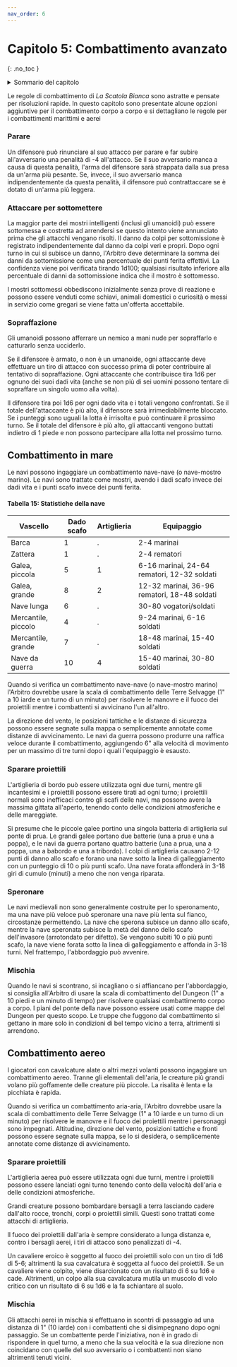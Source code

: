 ```yaml
---
nav_order: 6
---
```

# Capitolo 5: Combattimento avanzato
{: .no_toc }

<details markdown="block">
  <summary>
    Sommario del capitolo
  </summary>
  {: .text-delta }
1. TOC
{:toc}
</details>

Le regole di combattimento di *La Scatola Bianca* sono astratte e pensate per risoluzioni rapide. In questo capitolo sono presentate alcune opzioni aggiuntive per il combattimento corpo a corpo e si dettagliano le regole per i combattimenti marittimi e aerei

### Parare
Un difensore può rinunciare al suo attacco per parare e far subire all'avversario una penalità di -4 all'attacco. Se il suo avversario manca a causa di questa penalità, l'arma del difensore sarà strappata dalla sua presa da un'arma più pesante. Se, invece, il suo avversario manca indipendentemente da questa penalità, il difensore può contrattaccare se è dotato di un'arma più leggera.

### Attaccare per sottomettere
La maggior parte dei mostri intelligenti (inclusi gli umanoidi) può essere sottomessa e costretta ad arrendersi se questo intento viene annunciato prima che gli attacchi vengano risolti. Il danno da colpi per sottomissione è registrato indipendentemente dal danno da colpi veri e propri. Dopo ogni turno in cui si subisce un danno, l'Arbitro deve determinare la somma dei danni da sottomissione come una percentuale dei punti ferita effettivi. La confidenza viene poi verificata tirando 1d100; qualsiasi risultato inferiore alla percentuale di danni da sottomissione indica che il mostro è sottomesso.

I mostri sottomessi obbediscono inizialmente senza prove di reazione e possono essere venduti come schiavi, animali domestici o curiosità o messi in servizio come gregari se viene fatta un'offerta accettabile.

### Sopraffazione
Gli umanoidi possono afferrare un nemico a mani nude per sopraffarlo e catturarlo senza ucciderlo.

Se il difensore è armato, o non è un umanoide, ogni attaccante deve effettuare un tiro di attacco con successo prima di poter contribuire al tentativo di sopraffazione. Ogni attaccante che contribuisce tira 1d6 per ognuno dei suoi dadi vita (anche se non più di sei uomini possono tentare di sopraffare un singolo uomo alla volta).

Il difensore tira poi 1d6 per ogni dado vita e i totali vengono confrontati. Se il totale dell'attaccante è più alto, il difensore sarà irrimediabilmente bloccato. Se i punteggi sono uguali la lotta è irrisolta e può continuare il prossimo turno. Se il totale del difensore è più alto, gli attaccanti vengono buttati indietro di 1 piede e non possono partecipare alla lotta nel prossimo turno.

## Combattimento in mare
Le navi possono ingaggiare un combattimento nave-nave (o nave-mostro marino). Le navi sono trattate come mostri, avendo i dadi scafo invece dei dadi vita e i punti scafo invece dei punti ferita.

#### Tabella 15: Statistiche della nave

| Vascello            | Dado scafo | Artiglieria | Equipaggio                                   |
|---------------------|------------|-------------|----------------------------------------------|
| Barca               | 1          | .           | 2-4 marinai                                  |
| Zattera             | 1          | .           | 2-4 rematori                                 |
| Galea, piccola      | 5          | 1           | 6-16 marinai, 24-64 rematori, 12-32 soldati  |
| Galea, grande       | 8          | 2           | 12-32 marinai, 36-96 rematori, 18-48 soldati |
| Nave lunga          | 6          | .           | 30-80 vogatori/soldati                       |
| Mercantile, piccolo | 4          | .           | 9-24 marinai, 6-16 soldati                   |
| Mercantile, grande  | 7          | .           | 18-48 marinai, 15-40 soldati                 |
| Nave da guerra      | 10         | 4           | 15-40 marinai, 30-80 soldati                 |

Quando si verifica un combattimento nave-nave (o nave-mostro marino) l'Arbitro dovrebbe usare la scala di combattimento delle Terre Selvagge (1" a 10 iarde e un turno di un minuto) per risolvere le manovre e il fuoco dei proiettili mentre i combattenti si avvicinano l'un all'altro.

La direzione del vento, le posizioni tattiche e le distanze di sicurezza possono essere segnate sulla mappa o semplicemente annotate come distanze di avvicinamento. Le navi da guerra possono produrre una raffica veloce durante il combattimento, aggiungendo 6" alla velocità di movimento per un massimo di tre turni dopo i quali l'equipaggio è esausto.

### Sparare proiettili
L'artiglieria di bordo può essere utilizzata ogni due turni, mentre gli incantesimi e i proiettili possono essere tirati ad ogni turno; i proiettili normali sono inefficaci contro gli scafi delle navi, ma possono avere la massima gittata all'aperto, tenendo conto delle condizioni atmosferiche e delle mareggiate.

Si presume che le piccole galee portino una singola batteria di artiglieria sul ponte di prua. Le grandi galee portano due batterie (una a prua e una a poppa), e le navi da guerra portano quattro batterie (una a prua, una a poppa, una a babordo e una a tribordo). I colpi di artiglieria causano 2-12 punti di danno allo scafo e forano una nave sotto la linea di galleggiamento con un punteggio di 10 o più punti scafo. Una nave forata affonderà in 3-18 giri di cumulo (minuti) a meno che non venga riparata.

### Speronare
Le navi medievali non sono generalmente costruite per lo speronamento, ma una nave più veloce può speronare una nave più lenta sul fianco, circostanze permettendo. La nave che sperona subisce un danno allo scafo, mentre la nave speronata subisce la metà del danno dello scafo dell'invasore (arrotondato per difetto). Se vengono subiti 10 o più punti scafo, la nave viene forata sotto la linea di galleggiamento e affonda in 3-18 turni. Nel frattempo, l'abbordaggio può avvenire.

### Mischia
Quando le navi si scontrano, si incagliano o si affiancano per l'abbordaggio, si consiglia all'Arbitro di usare la scala di combattimento del Dungeon (1" a 10 piedi e un minuto di tempo) per risolvere qualsiasi combattimento corpo a corpo. I piani del ponte della nave possono essere usati come mappe del Dungeon per questo scopo. Le truppe che fuggono dal combattimento si gettano in mare solo in condizioni di bel tempo vicino a terra, altrimenti si arrendono.

## Combattimento aereo
I giocatori con cavalcature alate o altri mezzi volanti possono ingaggiare un combattimento aereo. Tranne gli elementali dell'aria, le creature più grandi volano più goffamente delle creature più piccole. La risalita è lenta e la picchiata è rapida.

Quando si verifica un combattimento aria-aria, l'Arbitro dovrebbe usare la scala di combattimento delle Terre Selvagge (1" a 10 iarde e un turno di un minuto) per risolvere le manovre e il fuoco dei proiettili mentre i personaggi sono impegnati. Altitudine, direzione del vento, posizioni tattiche e fronti possono essere segnate sulla mappa, se lo si desidera, o semplicemente annotate come distanze di avvicinamento.

### Sparare proiettili
L'artiglieria aerea può essere utilizzata ogni due turni, mentre i proiettili possono essere lanciati ogni turno tenendo conto della velocità dell'aria e delle condizioni atmosferiche.

Grandi creature possono bombardare bersagli a terra lasciando cadere dall'alto rocce, tronchi, corpi o proiettili simili. Questi sono trattati come attacchi di artiglieria.

Il fuoco dei proiettili dall'aria è sempre considerato a lunga distanza e, contro i bersagli aerei, i tiri di attacco sono penalizzati di -4.

Un cavaliere eroico è soggetto al fuoco dei proiettili solo con un tiro di 1d6 di 5-6; altrimenti la sua cavalcatura è soggetta al fuoco dei proiettili. Se un cavaliere viene colpito, viene disarcionato con un risultato di 6 su 1d6 e cade. Altrimenti, un colpo alla sua cavalcatura mutila un muscolo di volo critico con un risultato di 6 su 1d6 e la fa schiantare al suolo.

### Mischia
Gli attacchi aerei in mischia si effettuano in scontri di passaggio ad una distanza di 1" (10 iarde) con i combattenti che si disimpegnano dopo ogni passaggio. Se un combattente perde l'iniziativa, non è in grado di rispondere in quel turno, a meno che la sua velocità e la sua direzione non coincidano con quelle del suo avversario o i combattenti non siano altrimenti tenuti vicini.
